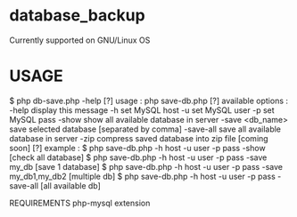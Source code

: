 # database_backup
Currently supported on GNU/Linux OS

# USAGE  

$ php db-save.php -help
[?] usage : php save-db.php <options>
[?] available options : 
  -help	 display this message
  -h	 set MySQL host
  -u	 set MySQL user
  -p	 set MySQL pass
  -show	 show all available database in server
  -save <db_name>  save selected database [separated by comma]
  -save-all  save all available database in server
  -zip	 compress saved database into zip file [coming soon]
[?] example : 
 $ php save-db.php -h host -u user -p pass -show  [check all database]
 $ php save-db.php -h host -u user -p pass -save my_db  [save 1 database]
 $ php save-db.php -h host -u user -p pass -save my_db1,my_db2  [multiple db]
 $ php save-db.php -h host -u user -p pass -save-all  [all available db]


REQUIREMENTS
php-mysql extension
